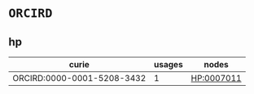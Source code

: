 # `ORCIRD`

## hp

| curie                      |   usages | nodes                                           |
|----------------------------|----------|-------------------------------------------------|
| ORCIRD:0000-0001-5208-3432 |        1 | [HP:0007011](https://bioregistry.io/HP:0007011) |

